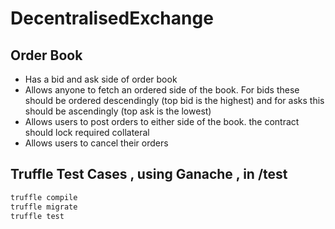 # DecentralisedExchange

## Order Book

- Has a bid and ask side of order book
- Allows anyone to fetch an ordered side of the book. For bids these should be ordered descendingly (top bid is the highest) and for asks this should be ascendingly (top ask is the lowest)
- Allows users to post orders to either side of the book. the contract should lock required collateral
- Allows users to cancel their orders

## Truffle Test Cases , using Ganache , in /test

```bash
truffle compile
truffle migrate
truffle test
```
